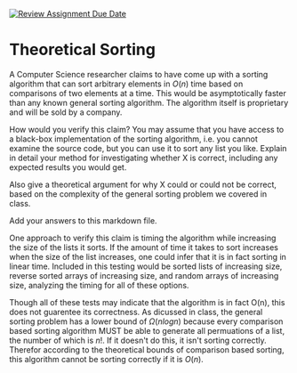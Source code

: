 [![Review Assignment Due Date](https://classroom.github.com/assets/deadline-readme-button-24ddc0f5d75046c5622901739e7c5dd533143b0c8e959d652212380cedb1ea36.svg)](https://classroom.github.com/a/9YUeXH71)
# Theoretical Sorting

A Computer Science researcher claims to have come up with a sorting algorithm
that can sort arbitrary elements in $O(n)$ time based on comparisons of two
elements at a time. This would be asymptotically faster than any known general
sorting algorithm. The algorithm itself is proprietary and will be sold by a
company.

How would you verify this claim? You may assume that you have access to a
black-box implementation of the sorting algorithm, i.e. you cannot examine the
source code, but you can use it to sort any list you like. Explain in detail
your method for investigating whether X is correct, including any expected
results you would get.

Also give a theoretical argument for why X could or could not be correct, based
on the complexity of the general sorting problem we covered in class.

Add your answers to this markdown file.

One approach to verify this claim is timing the algorithm while increasing the size of the lists it sorts. If the amount of time it takes to sort increases when the size of the list increases, one could infer that it is in fact sorting in linear time. Included in this testing would be sorted lists of increasing size, reverse sorted arrays of increasing size, and random arrays of increasing size, analyzing the timing for all of these options. 

Though all of these tests may indicate that the algorithm is in fact O(n), this does not guarentee its correctness. As dicussed in class, the general sorting problem has a lower bound of $\Omega(nlogn)$ because every comparison based sorting algorithm MUST be able to generate all permuations of a list, the number of which is $n!$. If it doesn't do this, it isn't sorting correctly. Therefor according to the theoretical bounds of comparison based sorting, this algorithm cannot be sorting correctly if it is $O(n)$. 
